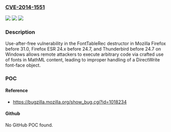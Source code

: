 ### [CVE-2014-1551](https://cve.mitre.org/cgi-bin/cvename.cgi?name=CVE-2014-1551)
![](https://img.shields.io/static/v1?label=Product&message=n%2Fa&color=blue)
![](https://img.shields.io/static/v1?label=Version&message=n%2Fa&color=blue)
![](https://img.shields.io/static/v1?label=Vulnerability&message=n%2Fa&color=brighgreen)

### Description

Use-after-free vulnerability in the FontTableRec destructor in Mozilla Firefox before 31.0, Firefox ESR 24.x before 24.7, and Thunderbird before 24.7 on Windows allows remote attackers to execute arbitrary code via crafted use of fonts in MathML content, leading to improper handling of a DirectWrite font-face object.

### POC

#### Reference
- https://bugzilla.mozilla.org/show_bug.cgi?id=1018234

#### Github
No GitHub POC found.

